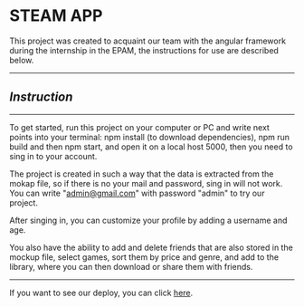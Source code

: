# STEAM APP           #
This project was created to acquaint our team with the angular framework during the internship in the EPAM, the instructions for use are described below.
___
## ***Instruction***
___
To get started, run this project on your computer or PC and write next points into your terminal:  npm install (to download dependencies), npm run build  and then npm start, and open it on a local host 5000,
then you need to sing in to your account. 



The project is created in such a way that the data is extracted from the mokap file, so if there is no your mail and password, sing in will not work. You can write "admin@gmail.com" with password "admin" to try our project.


After singing in, you can customize your profile by adding a username and age.

You also have the ability to add and delete friends that are also stored in the mockup file, select games, sort them by price and genre, and add to the library, where you can then download or share them with friends.
___

If you want to see our deploy, you can click [here](https://steam-app-clone.herokuapp.com).

